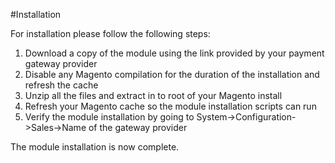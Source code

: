 #Installation

For installation please follow the following steps:

1. Download a copy of the module using the link provided by your payment gateway provider
2. Disable any Magento compilation for the duration of the installation and refresh the cache
3. Unzip all the files and extract in to root of your Magento install
4. Refresh your Magento cache so the module installation scripts can run
5. Verify the module installation by going to System->Configuration->Sales->Name of the gateway provider

The module installation is now complete.